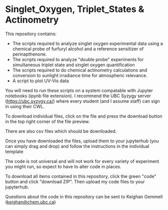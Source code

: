 # Singlet_Oxygen, Triplet_States & Actinometry
This repository contains: 
  - The scripts required to analyze singlet oxygen experimental data using a chemical probe of furfuryl alcohol and a reference sensitizer of perinapthenone.
  - The scripts required to analyze "double probe" experiments for simultaneous triplet state and singlet oxygen quantification
  - The scripts required to do chemical actinometry calculations and conversion to sunlight irradiance time for atmospheric relevance.
  - A script to plot UV-Vis data

You will need to run these scripts on a system compatable with Jupyter notebooks (ipynb file extension). I recommend the UBC Syzygy server (https://ubc.syzygy.ca/) where every student (and I assume staff) can sign in using their CWL. 

To download individual files, click on the file and press the download button in the top right corner of the file preview.

There are also csv files which should be downloaded.

Once you have downloaded the files, upload them to your jupyterhub (you can simply drag and drop) and follow the instructions in the individual template

The code is not universal and will not work for every variety of experiment you might run, so expect to have to alter code in places. 

To download all items contained in this repository, click the green "code" button and click "download ZIP". Then upload my code files to your jupyterhub. 

Questions about the code in this repository can be sent to Keighan Gemmell (keighan@chem.ubc.ca)
